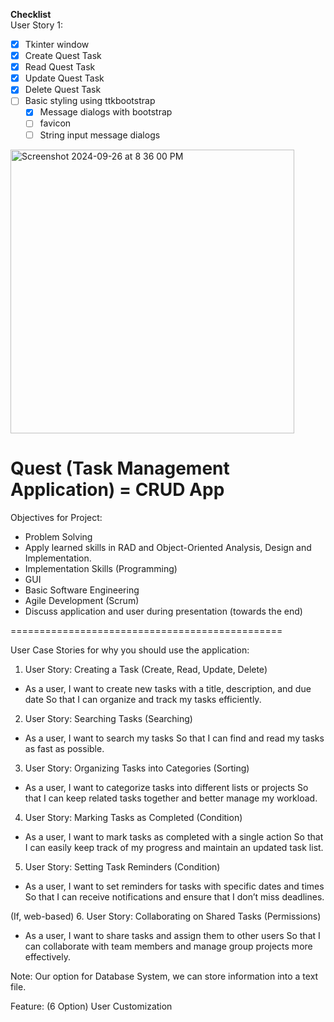 __Checklist__  
User Story 1:  
- [x] Tkinter window  
- [x] Create Quest Task  
- [x] Read Quest Task  
- [x] Update Quest Task  
- [x] Delete Quest Task
- [ ] Basic styling using ttkbootstrap
  - [x] Message dialogs with bootstrap 
  - [ ] favicon
  - [ ] String input message dialogs

<img width="454" alt="Screenshot 2024-09-26 at 8 36 00 PM" src="https://github.com/user-attachments/assets/8c2fd8ac-d57f-4276-b570-922f71893d0d">










__Quest (Task Management Application) = CRUD App__
==============================================

Objectives for Project:  
- Problem Solving  
- Apply learned skills in RAD and Object-Oriented Analysis, Design and Implementation. 
- Implementation Skills (Programming)  
- GUI  
- Basic Software Engineering  
- Agile Development (Scrum)  
- Discuss application and user during presentation (towards the end)  

===============================================

User Case Stories for why you should use the application:  

1. User Story: Creating a Task (Create, Read, Update, Delete)  
  
- As a user, I want to create new tasks with a title, description, and due date
So that I can organize and track my tasks efficiently.

2. User Story: Searching Tasks (Searching)

- As a user, I want to search my tasks
So that I can find and read my tasks as fast as possible.

3. User Story: Organizing Tasks into Categories (Sorting)  

- As a user, I want to categorize tasks into different lists or projects
So that I can keep related tasks together and better manage my workload.  

4. User Story: Marking Tasks as Completed (Condition)  

- As a user, I want to mark tasks as completed with a single action
So that I can easily keep track of my progress and maintain an updated task list.  

5. User Story: Setting Task Reminders (Condition)  

- As a user, I want to set reminders for tasks with specific dates and times
So that I can receive notifications and ensure that I don’t miss deadlines.  

(If, web-based) 6. User Story: Collaborating on Shared Tasks (Permissions)  

- As a user, I want to share tasks and assign them to other users
So that I can collaborate with team members and manage group projects more effectively.  

Note: Our option for Database System, we can store information into a text file.  

Feature: (6 Option) User Customization  
